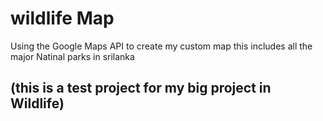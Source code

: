 # wildlife Map
Using the Google Maps API to create  my custom map 
this includes all the major Natinal parks in srilanka
## (this is a test project for my big project in Wildlife)
